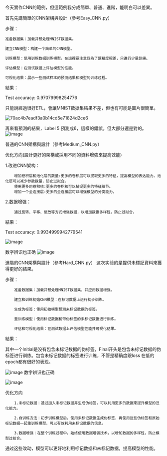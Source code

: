 今天實作CNN的範例，但這範例我分成簡單、普通、進階，能明白可以差異。

首先先講簡單的CNN架構與設計（參考Easy_CNN.py）

步骤：
    
    准备数据集：加载并预处理MNIST数据集。
    
    建立CNN模型：构建一个简单的CNN模型。

    训练模型：使用训练数据训练模型。在這裡要注意我為了讓精度較差，只進行少量訓練。

    评估模型：在测试数据上评估模型的性能。

    可视化结果：展示一些测试样本的预测结果和模型的训练过程。

結果：

Test accuracy: 0.97079998254776

只能說經過很好ETL，會讓MNIST数据集結果不差，但也有可能是圖片很簡單。

![70ac4b7eadf3a0b14cd5e71824d2ce6](https://github.com/joycelai140420/Project/assets/167413809/7c41068d-6cd4-4009-8404-93fc616ef020)


再來看預測的結果，Label 5 預測成6，這樣的錯誤。但大部分還是對的。
![image](https://github.com/joycelai140420/Project/assets/167413809/4a403d68-f59a-4a1d-b9dd-766575e944bc)

普通的CNN架構與設計（參考Medium_CNN.py）

优化方向(設計更好的架構或採用不同的資料增強來提高效能)

1.改进CNN架构：

        增加卷积层和池化层的数量:更多的卷积层可以提取更多的特征，提高模型的表达能力。池化层可以减少参数数量，防止过拟合。
        使用更多的卷积核:更多的卷积核可以捕捉更多的特征细节。
        增加一个全连接层:更多的全连接层可以增强模型的分类能力。

2.数据增强：

        通过旋转、平移、缩放等方式增强数据，以增加数据多样性，防止过拟合。

結果：

Test accuracy: 0.9934999942779541

![image](https://github.com/joycelai140420/Project/assets/167413809/d663ebc1-7173-48c7-92b6-dd03d335b99a)

数字辨识也正确
![image](https://github.com/joycelai140420/Project/assets/167413809/202f58a0-e481-47e4-8032-a7620908de08)

進階的CNN架構與設計（參考Hard_CNN.py）
这次实验的是提供未標記資料來獲得更好的結果。

步骤：

        准备数据集：加载并预处理MNIST数据集，并应用数据增强。

        建立和训练初始CNN模型：在标记数据上进行初步训练。

        生成伪标签：使用初始模型预测未标记数据的标签。
        
        重训练模型：使用标记数据和带伪标签的未标记数据进行训练。
        
        评估和可视化结果：在测试数据上评估模型性能并可视化结果。

結果：

其中一个Initial是没有包含未标记数据的伪标签，Final开头是包含未标记数据的伪标签进行训练。包含未标记数据的标签进行训练，不管是精确度跟loss 在低的epoch都有很好的表现。

![image](https://github.com/joycelai140420/Project/assets/167413809/52dd7132-e239-4a55-b33c-d49f33f8a7bb)
数字辨识也正确

![image](https://github.com/joycelai140420/Project/assets/167413809/082a2f6f-380b-4f62-b64a-d4253655fc71)

优化方向

        1.未标记数据：通过加入未标记数据并生成伪标签，可以利用更多的数据来提升模型的泛化能力。

        2.自训练方法：初步训练模型后，使用未标记数据生成伪标签，再使用这些伪标签和原始标记数据一起重训练模型，可以有效利用未标记数据的信息。
        
        3.数据增强：在整个训练过程中，始终使用数据增强技术，以增加数据的多样性，防止模型过拟合。

通过这些改动，模型可以更好地利用标记数据和未标记数据，提高模型的性能。
